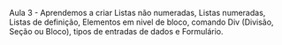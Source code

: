 Aula 3 - Aprendemos a criar Listas não numeradas, Listas numeradas, Listas de definição, Elementos em nivel de bloco, comando Div (Divisão, Seção ou Bloco), tipos de entradas de dados e Formulário. 